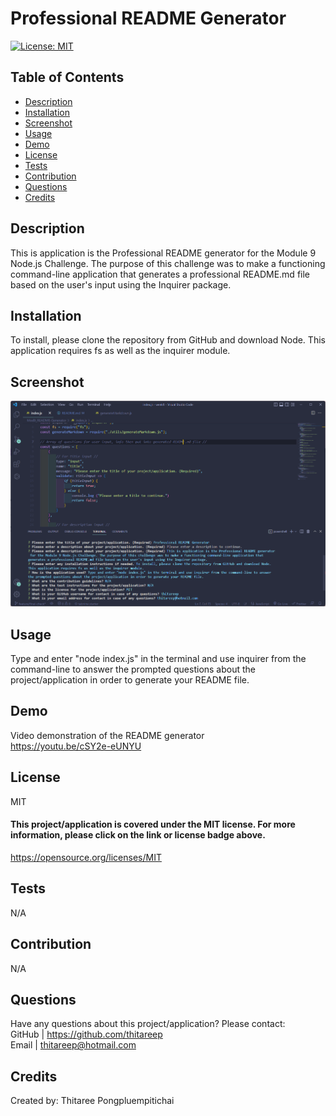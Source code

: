 
  # Professional README Generator

  [![License: MIT](https://img.shields.io/badge/License-MIT-green.svg)](https://opensource.org/licenses/MIT)

  ## Table of Contents
  * [Description](#description)
  * [Installation](#installation)
  * [Screenshot](#screenshot)
  * [Usage](#usage)
  * [Demo](#demo)
  * [License](#license)
  * [Tests](#test)
  * [Contribution](#contribution)
  * [Questions](#questions)
  * [Credits](#credits)

  ## Description
  This is application is the Professional README generator for the Module 9 Node.js Challenge. The purpose of this challenge was to make a functioning command-line application that generates a professional README.md file based on the user's input using the Inquirer package. 
  
  ## Installation
  To install, please clone the repository from GitHub and download Node. This application requires fs as well as the inquirer module.  

  ## Screenshot
  ![Alt text](Assets/IMG/READMEgen_SS.png)
  
  ## Usage
  Type and enter "node index.js" in the terminal and use inquirer from the command-line to answer the prompted questions about the project/application in order to generate your README file.

  ## Demo
  Video demonstration of the README generator
  <br>
  https://youtu.be/cSY2e-eUNYU  
  
  ## License
  MIT
   #### This project/application is covered under the MIT license. For more information, please click on the link or license badge above.
  https://opensource.org/licenses/MIT
  
  ## Tests
  N/A

  ## Contribution
  N/A

  ## Questions
  Have any questions about this project/application?
  Please contact:
  <br>
  GitHub | https://github.com/thitareep
  <br>
  Email | thitareep@hotmail.com

  ## Credits
  Created by:
  Thitaree Pongpluempitichai
